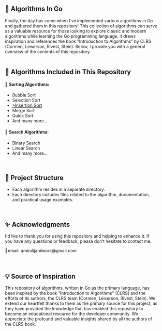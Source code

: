 <h2>🧩 Algorithms In Go</h2>

Finally, the day has come when I've implemented various algorithms in Go and gathered them in this repository! This collection of algorithms can serve as a valuable resource for those looking to explore classic and modern algorithms while learning the Go programming language. It draws inspiration and references the book "Introduction to Algorithms" by CLRS (Cormen, Leiserson, Rivest, Stein). Below, I provide you with a general overview of the contents of this repository.
<br />
<br />

<h2>🔖 Algorithms Included in This Repository</h2>

<h4>🔹 Sorting Algorithms:</h4>
<ul>
  <li>Bubble Sort</li>
  <li>Selection Sort</li>
  <a href="https://github.com/amirhalijani/Algorithms/tree/main/InsertionSort"><li>>Insertion Sort</li></a>
  <li>Merge Sort</li>
  <li>Quick Sort</li>
  <li>And many more...</li>
</ul>

<h4>🔸 Search Algorithms:</h4>
<ul>
  <li>Binary Search</li>
  <li>Linear Search</li>
  <li>And many more...</li>
</ul>
<br />
<h2>💭 Project Structure</h2>
<ul>
  <li>Each algorithm resides in a separate directory.</li>
  <li>Each directory includes files related to the algorithm, documentation, and practical usage examples.</li>
</ul>
<br />
<h2>✨ Acknowledgments</h2>
<p>I'd like to thank you for using this repository and helping to enhance it. If you have any questions or feedback, please don't hesitate to contact me.</p>
📧email: amiralijaniiwork@gmail.com
<br />
<br />
<br />

<h2>💡 Source of Inspiration</h2>

This repository of algorithms, written in Go as the primary language, has been inspired by the book "Introduction to Algorithms" (CLRS) and the efforts of its authors, the CLRS team (Cormen, Leiserson, Rivest, Stein). We extend our heartfelt thanks to them as the primary source for this project, as they have provided the knowledge that has enabled this repository to become an educational resource for the developer community. We appreciate the profound and valuable insights shared by all the authors of the CLRS book.

